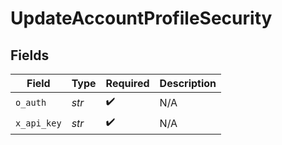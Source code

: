 # UpdateAccountProfileSecurity


## Fields

| Field              | Type               | Required           | Description        |
| ------------------ | ------------------ | ------------------ | ------------------ |
| `o_auth`           | *str*              | :heavy_check_mark: | N/A                |
| `x_api_key`        | *str*              | :heavy_check_mark: | N/A                |
